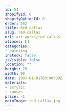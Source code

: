 ```yaml
---
id: 54
shopifyId: 0
shopifyOptionId: 0
order: 562
title: Red callas
slug: red-callas
url: art-works/red-callas
aliases: []
categories:
- painting
inStock: false
isVisible: false
location: ""
height: 70
width: 90
date: 2007-01-01T00:00:00Z
materials:
- acrylic
- canvas
price: -1
mainImage: red_callas.jpg
---
```

